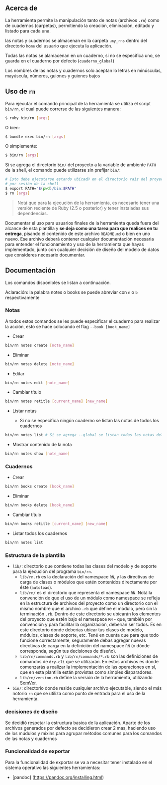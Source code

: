 
## Acerca de
La herramienta permite la manipulación tanto de notas (archivos `.rn`) como de cuadernos (carpetas), permitiendo la creación, eliminación, editado y listado para cada una.

las notas y cuadernos se almacenan en la carpeta `.my_rns` dentro del directorio `home` del usuario que ejecuta la aplicación.

Todas las notas se alamacenan en un cuaderno, si no se especifica uno, se guarda en el cuaderno por defecto (`cuaderno_global`)


Los nombres de las notas y cuadernos solo aceptan lo letras en minúsculas, mayúscula, números, guiones y guiones bajos

## Uso de `rn`

Para ejecutar el comando principal de la herramienta se utiliza el script `bin/rn`, el cual
puede correrse de las siguientes manera:

```bash
$ ruby bin/rn [args]
```

O bien:

```bash
$ bundle exec bin/rn [args]
```

O simplemente:

```bash
$ bin/rn [args]
```

Si se agrega el directorio `bin/` del proyecto a la variable de ambiente `PATH` de la shell,
el comando puede utilizarse sin prefijar `bin/`:

```bash
# Esto debe ejecutarse estando ubicad@ en el directorio raiz del proyecto, una única vez
# por sesión de la shell
$ export PATH="$(pwd)/bin:$PATH"
$ rn [args]
```

> Notá que para la ejecución de la herramienta, es necesario tener una versión reciente de
> Ruby (2.5 o posterior) y tener instaladas sus dependencias.


Documentar el uso para usuarios finales de la herramienta queda fuera del alcance de esta
plantilla y **se deja como una tarea para que realices en tu entrega**, pisando el contenido
de este archivo `README.md` o bien en uno nuevo. Ese archivo deberá contener cualquier
documentación necesaria para entender el funcionamiento y uso de la herramienta que hayas
implementado, junto con cualquier decisión de diseño del modelo de datos que consideres
necesario documentar.

## Documentación

Los comandos disponibles se listan a continuación.

Aclaración: la palabra notes o books se puede abreviar con `n` o `b` respectivamente

### Notas
A todos estos comandos se les puede especificar el cuaderno para realizar la acción, esto se hace colocando el flag `--book [book_name]`

- Crear

```bash
bin/rn notes create [note_name]
```

- Eliminar

```bash
bin/rn notes delete [note_name]
```

- Editar

```bash
bin/rn notes edit [note_name]
```

- Cambiar título

```bash
bin/rn notes retitle [current_name] [new_name]
```

- Listar notas


  - Si no se especifica ningún cuaderno se listan las notas de todos los cuadernos

```bash
bin/rn notes list # Si se agrega --global se listan todas las notas del cuaderno global
```

- Mostrar contenido de la nota

```bash
bin/rn notes show [note_name]
```

### Cuadernos
- Crear

```bash
bin/rn books create [book_name]
```

- Eliminar

```bash
bin/rn books delete [book_name]
```

- Cambiar título

```bash
bin/rn books retitle [current_name] [new_name]
```

- Listar todos los cuadernos

```bash
bin/rn notes list
```

### Estructura de la plantilla

* `lib/`: directorio que contiene todas las clases del modelo y de soporte para la ejecución
  del programa `bin/rn`.
  * `lib/rn.rb` es la declaración del namespace `RN`, y las directivas de carga de clases
    o módulos que estén contenidos directamente por éste (`autoload`).
  * `lib/rn/` es el directorio que representa el namespace `RN`. Notá la convención de que
    el uso de un módulo como namespace se refleja en la estructura de archivos del proyecto
    como un directorio con el mismo nombre que el archivo `.rb` que define el módulo, pero
    sin la terminación `.rb`. Dentro de este directorio se ubicarán los elementos del
    proyecto que estén bajo el namespace `RN` - que, también por convención y para facilitar
    la organización, deberían ser todos. Es en este directorio donde deberías ubicar tus
    clases de modelo, módulos, clases de soporte, etc. Tené en cuenta que para que todo
    funcione correctamente, seguramente debas agregar nuevas directivas de carga en la
    definición del namespace `RN` (o dónde corresponda, según tus decisiones de diseño).
  * `lib/rn/commands.rb` y `lib/rn/commands/*.rb` son las definiciones de comandos de
    `dry-cli` que se utilizarán. En estos archivos es donde comenzarás a realizar la
    implementación de las operaciones en sí, que en esta plantilla están provistas como
    simples disparadores.
  * `lib/rn/version.rb` define la versión de la herramienta, utilizando [SemVer](https://semver.org/lang/es/).
* `bin/`: directorio donde reside cualquier archivo ejecutable, siendo el más notorio `rn`
  que se utiliza como punto de entrada para el uso de la herramienta.


### decisiones de diseño
Se decidió respetar la estructura basica de la aplicación. Aparte de los archivos generados por defecto se decidieron crear 2 mas, haciendo uso de los múdulos y mixins para agrupar métodos comunes para los comandos de las notas y cuadernos



### Funcionalidad de exportar
Para la funcionalidad de exportar se va a necesitar tener instalado en el sistema operativo las siguientes herramientas:
* [pandoc] (https://pandoc.org/installing.html)
